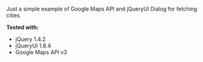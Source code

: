 Just a simple example of Google Maps API and jQueryUI Dialog for fetching cities
                                                                                  
**Tested with:**

* jQuery 1.4.2
* jQueryUI 1.8.4
* Google Maps API v3
